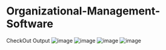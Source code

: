 # Organizational-Management-Software
CheckOut Output 
![image](https://github.com/user-attachments/assets/dee8b335-9f1f-495c-95f3-f8b5ebc06835)
![image](https://github.com/user-attachments/assets/ef65611c-8690-40b7-bf66-203269fecf2d)
![image](https://github.com/user-attachments/assets/1cbeeabd-9373-4a8a-bc50-39b2dcec42e8)
![image](https://github.com/user-attachments/assets/e753e344-2830-434c-8ff7-3cc28d6d9857)
